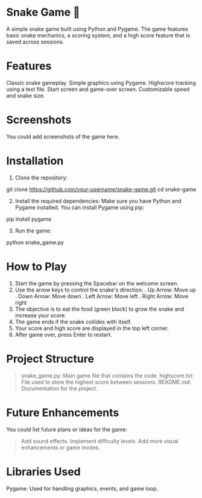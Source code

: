 # Snake Game 🐍
A simple snake game built using Python and Pygame. The game features basic snake mechanics, a scoring system, and a high score feature that is saved across sessions.

# Features
Classic snake gameplay.
Simple graphics using Pygame.
Highscore tracking using a text file.
Start screen and game-over screen.
Customizable speed and snake size.

# Screenshots
You could add screenshots of the game here.

# Installation

1. Clone the repository:

git clone https://github.com/your-username/snake-game.git
cd snake-game

2. Install the required dependencies: Make sure you have Python and Pygame installed. You can install Pygame using pip:
   
pip install pygame

3. Run the game:

python snake_game.py

# How to Play
1. Start the game by pressing the Spacebar on the welcome screen.
2. Use the arrow keys to control the snake's direction:
       . Up Arrow: Move up
       . Down Arrow: Move down
       . Left Arrow: Move left
       . Right Arrow: Move right
3. The objective is to eat the food (green block) to grow the snake and increase your score.
4. The game ends if the snake collides with itself.
5. Your score and high score are displayed in the top left corner.
6. After game over, press Enter to restart.
   
# Project Structure
 > snake_game.py: Main game file that contains the code.
 > highscore.txt: File used to store the highest score between sessions.
 > README.md: Documentation for the project.

# Future Enhancements 
You could list future plans or ideas for the game:
  > Add sound effects.
  > Implement difficulty levels.
  > Add more visual enhancements or game modes.
> 
# Libraries Used
Pygame: Used for handling graphics, events, and game loop.
